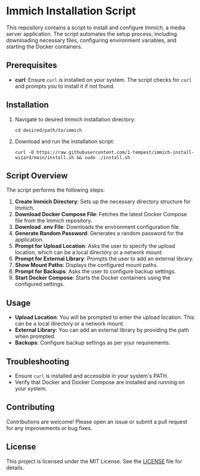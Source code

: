 # Immich Installation Script

This repository contains a script to install and configure Immich, a media server application. The script automates the setup process, including downloading necessary files, configuring environment variables, and starting the Docker containers.

## Prerequisites

- **curl**: Ensure `curl` is installed on your system. The script checks for `curl` and prompts you to install it if not found.

## Installation

1. Navigate to desired Immich installation directory:
    ```
    cd desired/path/to/immich
    ```

2. Download and run the installation script:
    ```
    curl -O https://raw.githubusercontent.com/1-tempest/immich-install-wizard/main/install.sh && sudo ./install.sh
    ```

## Script Overview

The script performs the following steps:

1. **Create Immich Directory**: Sets up the necessary directory structure for Immich.
2. **Download Docker Compose File**: Fetches the latest Docker Compose file from the Immich repository.
3. **Download .env File**: Downloads the environment configuration file.
4. **Generate Random Password**: Generates a random password for the application.
5. **Prompt for Upload Location**: Asks the user to specify the upload location, which can be a local directory or a network mount.
6. **Prompt for External Library**: Prompts the user to add an external library.
7. **Show Mount Paths**: Displays the configured mount paths.
8. **Prompt for Backups**: Asks the user to configure backup settings.
9. **Start Docker Compose**: Starts the Docker containers using the configured settings.

## Usage

- **Upload Location**: You will be prompted to enter the upload location. This can be a local directory or a network mount.
- **External Library**: You can add an external library by providing the path when prompted.
- **Backups**: Configure backup settings as per your requirements.

## Troubleshooting

- Ensure `curl` is installed and accessible in your system's PATH.
- Verify that Docker and Docker Compose are installed and running on your system.

## Contributing

Contributions are welcome! Please open an issue or submit a pull request for any improvements or bug fixes.

## License

This project is licensed under the MIT License. See the [LICENSE](LICENSE) file for details.
